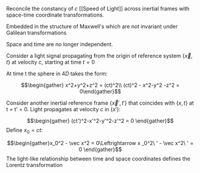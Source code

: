 Reconcile the constancy of $c$ [[Speed of Light]] across inertial frames with space-time coordinate transformations.

Embedded in the structure of Maxwell's which are not invariant under Galilean transformations

Space and time are no longer independent.

Consider a light signal propagating from the origin of reference system $\{\vec x,t\}$ at velocity $c$, starting at time $t = 0$ 

At time t the sphere in $4D$ takes the form:

$$\begin{gather} x^2+y^2+z^2 = (ct)^2\\ (ct)^2 - x^2-y^2 -z^2 = 0\end{gather}$$

Consider another inertial reference frame $\{\vec x', t'\}$ that coincides with $\{x,t\}$ at t = t' = 0. Light propagates at velocity $c$ in $\{x'\}$: 

$$\begin{gather} (ct')^2-x'^2-y'^2-z'^2 = 0 \end{gather}$$
Define $x_0 = ct$:

$$\begin{gather}x_0^2 - \vec x^2 = 0\Leftrightarrow x _0^2\ ' - \vec x^2\ ' = 0 \end{gather}$$
The light-like relationship between time and space coordinates defines the Lorentz transformation

